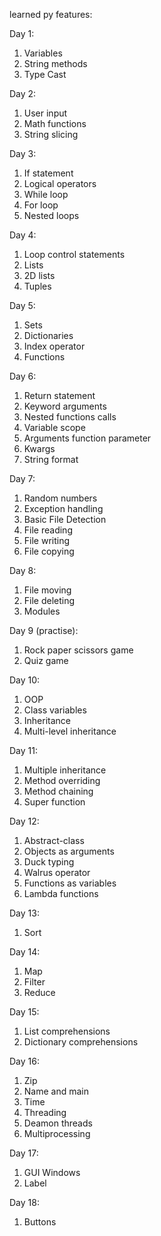 learned py features:

Day 1:
1) Variables
2) String methods
3) Type Cast

Day 2: 
1) User input
2) Math functions
3) String slicing

Day 3:
1) If statement
2) Logical operators
3) While loop
4) For loop
5) Nested loops

Day 4: 
1) Loop control statements
2) Lists
3) 2D lists
4) Tuples

Day 5: 
1) Sets
2) Dictionaries
3) Index operator
4) Functions

Day 6: 
1) Return statement
2) Keyword arguments
3) Nested functions calls
4) Variable scope
5) Arguments function parameter
6) Kwargs
7) String format

Day 7:
1) Random numbers
2) Exception handling
3) Basic File Detection
4) File reading
5) File writing
6) File copying

Day 8:
1) File moving
2) File deleting
3) Modules

Day 9 (practise): 
1) Rock paper scissors game
2) Quiz game

Day 10:
1) OOP
2) Class variables
3) Inheritance 
4) Multi-level inheritance

Day 11: 
1) Multiple inheritance 
2) Method overriding 
3) Method chaining 
4) Super function

Day 12: 
1) Abstract-class
2) Objects as arguments
3) Duck typing
4) Walrus operator
5) Functions as variables
6) Lambda functions

Day 13:
1) Sort

Day 14: 
1) Map
2) Filter
3) Reduce

Day 15:
1) List comprehensions
2) Dictionary comprehensions

Day 16:
1) Zip
2) Name and main
3) Time
4) Threading
5) Deamon threads
6) Multiprocessing

Day 17:
1) GUI Windows
2) Label

Day 18:
1) Buttons